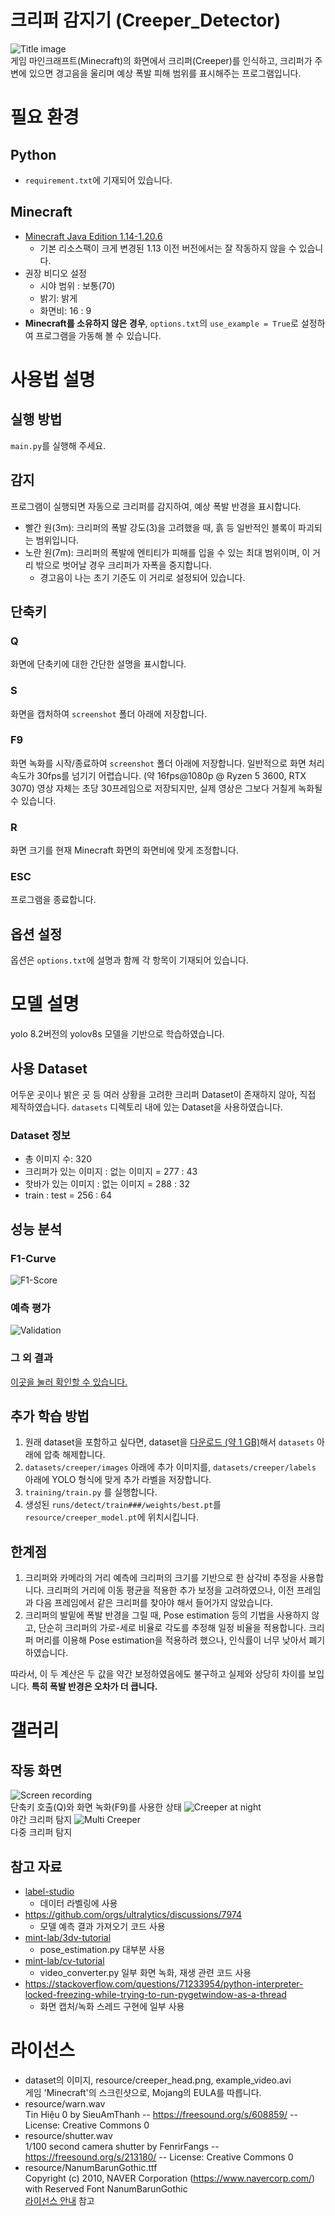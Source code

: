 # 크리퍼 감지기 (Creeper_Detector)
![Title image](readme/Title.png)\
게임 마인크래프트(Minecraft)의 화면에서 크리퍼(Creeper)를 인식하고,
크리퍼가 주변에 있으면 경고음을 울리며 예상 폭발 피해 범위를 표시해주는 프로그램입니다.

# 필요 환경
## Python
- `requirement.txt`에 기재되어 있습니다.

## Minecraft
- [Minecraft Java Edition 1.14-1.20.6](https://www.minecraft.net/)
    - 기본 리소스팩이 크게 변경된 1.13 이전 버전에서는 잘 작동하지 않을 수 있습니다.
- 권장 비디오 설정
    - 시야 범위 : 보통(70)
    - 밝기: 밝게
    - 화면비: 16 : 9
- **Minecraft를 소유하지 않은 경우**, `options.txt`의 `use_example = True`로 설정하여 프로그램을 가동해 볼 수 있습니다.

# 사용법 설명

## 실행 방법
`main.py`를 실행해 주세요.

## 감지
프로그램이 실행되면 자동으로 크리퍼를 감지하여, 예상 폭발 반경을 표시합니다.
- 빨간 원(3m): 크리퍼의 폭발 강도(3)을 고려했을 때, 흙 등 일반적인 블록이 파괴되는 범위입니다.
- 노란 원(7m): 크리퍼의 폭발에 엔티티가 피해를 입을 수 있는 최대 범위이며, 이 거리 밖으로 벗어날 경우 크리퍼가 자폭을 중지합니다.
    - 경고음이 나는 초기 기준도 이 거리로 설정되어 있습니다.

## 단축키
### Q
화면에 단축키에 대한 간단한 설명을 표시합니다.
### S
화면을 캡처하여 `screenshot` 폴더 아래에 저장합니다.
### F9
화면 녹화를 시작/종료하여 `screenshot` 폴더 아래에 저장합니다. 일반적으로 화면 처리 속도가 30fps를 넘기기 어렵습니다. (약 16fps@1080p @ Ryzen 5 3600, RTX 3070) 영상 자체는 초당 30프레임으로 저장되지만, 실제 영상은 그보다 거칠게 녹화될 수 있습니다.
### R
화면 크기를 현재 Minecraft 화면의 화면비에 맞게 조정합니다.
### ESC
프로그램을 종료합니다.

## 옵션 설정
옵션은 `options.txt`에 설명과 함께 각 항목이 기재되어 있습니다.

# 모델 설명
yolo 8.2버전의 yolov8s 모델을 기반으로 학습하였습니다.

## 사용 Dataset
어두운 곳이나 밝은 곳 등 여러 상황을 고려한 크리퍼 Dataset이 존재하지 않아, 직접 제작하였습니다. 
`datasets` 디렉토리 내에 있는 Dataset을 사용하였습니다.

### Dataset 정보
- 총 이미지 수: 320
- 크리퍼가 있는 이미지 : 없는 이미지 = 277 : 43
- 핫바가 있는 이미지 : 없는 이미지 = 288 : 32
- train : test = 256 : 64

## 성능 분석
### F1-Curve
![F1-Score](readme/F1_curve_320.png)
### 예측 평가
![Validation](readme/Validation.jpg)
### 그 외 결과
[이곳을 눌러 확인할 수 있습니다.](readme/model_results.csv)

## 추가 학습 방법
1. 원래 dataset을 포함하고 싶다면, dataset을 [다운로드 (약 1 GB)](https://tinyurl.com/2x4eabek)해서 `datasets` 아래에 압축 해제합니다.
2. `datasets/creeper/images` 아래에 추가 이미지를, `datasets/creeper/labels` 아래에 YOLO 형식에 맞게 추가 라벨을 저장합니다.
3. `training/train.py` 를 실행합니다.
4. 생성된 `runs/detect/train###/weights/best.pt`를 `resource/creeper_model.pt`에 위치시킵니다.

## 한계점
1. 크리퍼와 카메라의 거리 예측에 크리퍼의 크기를 기반으로 한 삼각비 추정을 사용합니다.
크리퍼의 거리에 이동 평균을 적용한 추가 보정을 고려하였으나, 이전 프레임과 다음 프레임에서 같은 크리퍼를 찾아야 해서 들어가지 않았습니다.
2. 크리퍼의 발밑에 폭발 반경을 그릴 때, Pose estimation 등의 기법을 사용하지 않고,
단순히 크리퍼의 가로-세로 비율로 각도를 추정해 일정 비율을 적용합니다.
크리퍼 머리를 이용해 Pose estimation을 적용하려 했으나, 인식률이 너무 낮아서 폐기하였습니다.

따라서, 이 두 계산은 두 값을 약간 보정하였음에도 불구하고 실제와 상당히 차이를 보입니다. **특히 폭발 반경은 오차가 더 큽니다.**

# 갤러리
## 작동 화면
![Screen recording](readme/Record.png)\
단축키 호출(Q)와 화면 녹화(F9)를 사용한 상태
![Creeper at night](readme/Night.png)\
야간 크리퍼 탐지
![Multi Creeper](readme/Multi.png)\
다중 크리퍼 탐지

## 참고 자료
- [label-studio](https://github.com/HumanSignal/label-studio)
    - 데이터 라벨링에 사용
- https://github.com/orgs/ultralytics/discussions/7974
    - 모델 예측 결과 가져오기 코드 사용
- [mint-lab/3dv-tutorial](https://github.com/mint-lab/3dv_tutorial)
    - pose_estimation.py 대부분 사용
- [mint-lab/cv-tutorial](https://github.com/mint-lab/cv_tutorial)
    - video_converter.py 일부 화면 녹화, 재생 관련 코드 사용
- https://stackoverflow.com/questions/71233954/python-interpreter-locked-freezing-while-trying-to-run-pygetwindow-as-a-thread
    - 화면 캡처/녹화 스레드 구현에 일부 사용

# 라이선스
- dataset의 이미지, resource/creeper_head.png, example_video.avi\
게임 'Minecraft'의 스크린샷으로, Mojang의 EULA를 따릅니다.
- resource/warn.wav\
Tin Hiệu 0 by SieuAmThanh -- https://freesound.org/s/608859/ -- License: Creative Commons 0
- resource/shutter.wav\
1/100 second camera shutter by FenrirFangs -- https://freesound.org/s/213180/ -- License: Creative Commons 0
- resource/NanumBarunGothic.ttf\
Copyright (c) 2010, NAVER Corporation (https://www.navercorp.com/) with Reserved Font NanumBarunGothic\
[라이선스 안내](https://help.naver.com/service/30016/contents/18088) 참고
